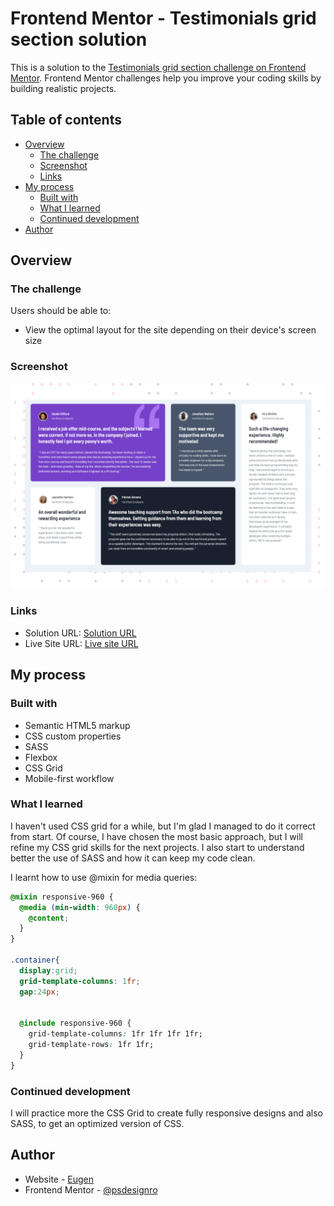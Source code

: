 # Frontend Mentor - Testimonials grid section solution

This is a solution to the [Testimonials grid section challenge on Frontend Mentor](https://www.frontendmentor.io/challenges/testimonials-grid-section-Nnw6J7Un7). Frontend Mentor challenges help you improve your coding skills by building realistic projects. 

## Table of contents

- [Overview](#overview)
  - [The challenge](#the-challenge)
  - [Screenshot](#screenshot)
  - [Links](#links)
- [My process](#my-process)
  - [Built with](#built-with)
  - [What I learned](#what-i-learned)
  - [Continued development](#continued-development)
 - [Author](#author)

## Overview

### The challenge

Users should be able to:

- View the optimal layout for the site depending on their device's screen size

### Screenshot

![](https://github.com/psdesignro/testimonial-grid/blob/main/design/Testimonial.jpg)


### Links

- Solution URL: [Solution URL](https://github.com/psdesignro/testimonial-grid)
- Live Site URL: [Live site URL](https://psdesignro.github.io/testimonial-grid/)

## My process

### Built with

- Semantic HTML5 markup
- CSS custom properties
- SASS
- Flexbox
- CSS Grid
- Mobile-first workflow




### What I learned

I haven't used CSS grid for a while, but I'm glad I managed to do it correct from start. Of course, I have chosen the most basic approach, but I will refine my CSS grid skills for the next projects. 
I also start to understand better the use of SASS and how it can keep my code clean.

I learnt how to use @mixin for media queries:

```css
@mixin responsive-960 {
  @media (min-width: 960px) {
    @content;
  }
}

.container{
  display:grid;
  grid-template-columns: 1fr;
  gap:24px;
  

  @include responsive-960 {
    grid-template-columns: 1fr 1fr 1fr 1fr;
    grid-template-rows: 1fr 1fr;
  }
}

```



### Continued development

I will practice more the CSS Grid to create fully responsive designs and also SASS, to get an optimized version of CSS.




## Author

- Website - [Eugen](https://github.com/psdesignro)
- Frontend Mentor - [@psdesignro](https://www.frontendmentor.io/profile/psdesignro)




